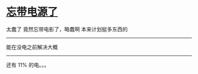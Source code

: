 # [忘带电源了](https://github.com/yihong0618/gitblog/issues/47)

太蠢了
竟然忘带电影了，略蠢啊
本来计划挺多东西的

---

能在没电之前解决大概

---

还有 11% 的电。。。